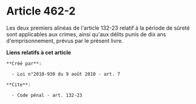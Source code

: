 # Article 462-2

Les deux premiers alinéas de l'article 132-23 relatif à la période de sûreté sont applicables aux crimes, ainsi qu'aux délits
punis de dix ans d'emprisonnement, prévus par le présent livre.

**Liens relatifs à cet article**

	**Créé par**:

	  - Loi n°2010-930 du 9 août 2010 - art. 7

	**Cite**:

	  - Code pénal - art. 132-23
